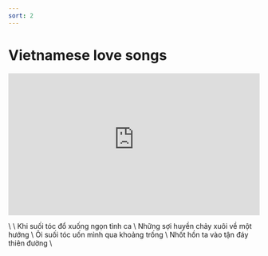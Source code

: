 ```yaml
---
sort: 2
---
```


# Vietnamese love songs

<div style="position:relative;padding-bottom:56.25%;">
<iframe src="https://www.youtube-nocookie.com/embed/videoseries?list=PLQpdLg156HYKatKdwmjDEKjWdJBWrqz8M"
        style="width:100%;height:100%;position:absolute;left:0px;top:0px;" frameborder="0"
        allow="accelerometer; autoplay; clipboard-write; encrypted-media; gyroscope; picture-in-picture" allowfullscreen ></iframe> </div>  

\\
\\
Khi suối tóc đổ xuống ngọn tình ca \\
Những sợi huyền chảy xuôi về một hướng \\
Ôi suối tóc uốn mình qua khoảng trống \\
Nhốt hồn ta vào tận đáy thiên đường \\

